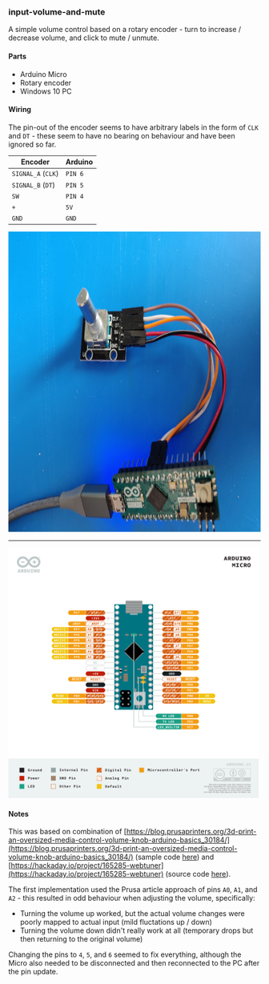 ### input-volume-and-mute

A simple volume control based on a rotary encoder - turn to increase / decrease volume, and click to mute / unmute.


#### Parts
- Arduino Micro
- Rotary encoder
- Windows 10 PC


#### Wiring
The pin-out of the encoder seems to have arbitrary labels in the form of `CLK` and `DT` - these seem to have no bearing 
on behaviour and have been ignored so far.

| Encoder              | Arduino |
|----------------------|---------|
| `SIGNAL_A` (`CLK`)   | `PIN 6` |
| `SIGNAL_B` (`DT`)    | `PIN 5` |
| `SW`                 | `PIN 4` |
| `+`                  | `5V`    |
| `GND`                | `GND`   |

<img src="docs/images/rotary-encoder-wiring.jpg" height="600" width="800" />

---

<img src="docs/images/pinout-arduino-micro.png" height="500" width="500" />


#### Notes
This was based on combination of [https://blog.prusaprinters.org/3d-print-an-oversized-media-control-volume-knob-arduino-basics_30184/](https://blog.prusaprinters.org/3d-print-an-oversized-media-control-volume-knob-arduino-basics_30184/) (sample code [here](docs/oversized_volume_knob.ino)) 
and [https://hackaday.io/project/165285-webtuner](https://hackaday.io/project/165285-webtuner) (source code [here](https://github.com/tachiniererin/webtuner)).

The first implementation used the Prusa article approach of pins `A0`, `A1`, and `A2` - this resulted in odd behaviour 
when adjusting the volume, specifically:
- Turning the volume up worked, but the actual volume changes were poorly mapped to actual input (mild fluctations up / down)
- Turning the volume down didn't really work at all (temporary drops but then returning to the original volume)

Changing the pins to `4`, `5`, and `6` seemed to fix everything, although the Micro also needed to be disconnected and then 
reconnected to the PC after the pin update.
